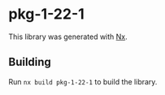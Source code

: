 # pkg-1-22-1

This library was generated with [Nx](https://nx.dev).

## Building

Run `nx build pkg-1-22-1` to build the library.
